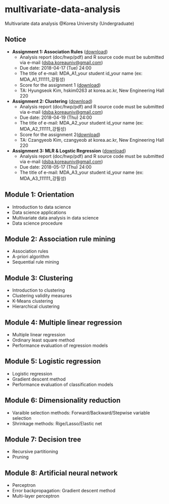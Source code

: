 # multivariate-data-analysis
Multivariate data analysis @Korea University (Undergraduate)

## Notice 
* **Assignment 1: Association Rules** ([download](https://www.dropbox.com/s/f3lx5a829e3lvpj/Assignment%201.zip?dl=0))
  * Analysis report (doc/hwp/pdf) and R source code must be submitted via e-mail (dsba.koreauniv@gmail.com)
  * Due date: 2018-04-17 (Tue) 24:00
  * The title of e-mail: MDA_A1_your student id_your name (ex: MDA_A1_111111_강필성)
  * Score for the assignment 1 ([download](https://www.dropbox.com/s/0ha72yzkn1rtbsj/2018_%EB%8B%A4%EB%B3%80%EB%9F%89%EB%B6%84%EC%84%9D_%EA%B3%BC%EC%A0%9C%EC%B1%84%EC%A0%90_%EA%B3%BC%EC%A0%9C%201_%EA%B2%8C%EC%8B%9C%EC%9A%A9.xlsx?dl=0))
  * TA: Hyungseok Kim, hskim0263 at korea.ac.kr, New Engineering Hall 220
* **Assignment 2: Clustering** ([download](https://www.dropbox.com/s/3mwzsfc8lw4qr2x/MDA_Assignment_02.docx?dl=0))
  * Analysis report (doc/hwp/pdf) and R source code must be submitted via e-mail (dsba.koreauniv@gmail.com)
  * Due date: 2018-04-19 (Thu) 24:00
  * The title of e-mail: MDA_A2_your student id_your name (ex: MDA_A2_111111_강필성)
  * Score for the assignment 2([download](https://www.dropbox.com/s/fnkovn8f5hjxckh/2018_%EB%8B%A4%EB%B3%80%EB%9F%89%EB%B6%84%EC%84%9D_%EA%B3%BC%EC%A0%9C%EC%B1%84%EC%A0%90_%EA%B3%BC%EC%A0%9C%202_%EA%B2%8C%EC%8B%9C%EC%9A%A9.xlsx?dl=0))
  * TA: Czangyeob Kim, czangyeob at korea.ac.kr, New Engineering Hall 220
* **Assignment 3: MLR & Logstic Regression** ([download](https://www.dropbox.com/s/vj958d0hyl6y9w8/MDA_Assignment%203.pdf?dl=0))
  * Analysis report (doc/hwp/pdf) and R source code must be submitted via e-mail (dsba.koreauniv@gmail.com)
  * Due date: 2018-05-17 (Thu) 24:00
  * The title of e-mail: MDA_A3_your student id_your name (ex: MDA_A3_111111_강필성)

## Module 1: Orientation
* Introduction to data science
* Data science applications
* Multivariate data analysis in data science
* Data science procedure

## Module 2: Association rule mining
* Association rules
* A-priori algorithm
* Sequential rule mining

## Module 3: Clustering
* Introduction to clustering
* Clustering validity measures
* K-Means clustering
* Hierarchical clustering

## Module 4: Multiple linear regression
* Multiple linear regression
* Ordinary least square method
* Performance evaluation of regression models

## Module 5: Logistic regression
* Logistic regression
* Gradient descent method
* Performance evaluation of classification models

## Module 6: Dimensionality reduction
* Varaible selection methods: Forward/Backward/Stepwise variable selection
* Shrinkage methods: Rige/Lasso/Elastic net

## Module 7: Decision tree
* Recursive partitioning
* Pruning

## Module 8: Artificial neural network 
* Perceptron
* Error backpropagation: Gradient descent method
* Multi-layer perceptron
